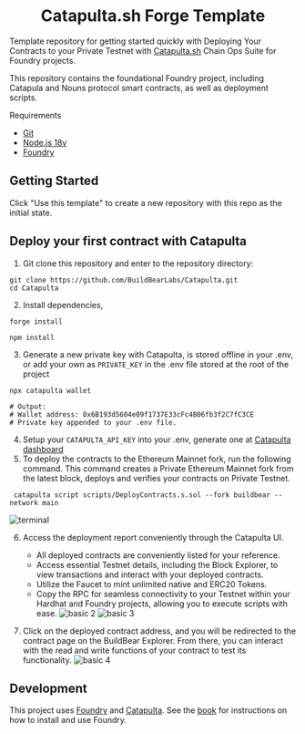 # <h1 align="center"> Catapulta.sh Forge Template </h1>

Template repository for getting started quickly with Deploying Your Contracts to your Private Testnet with [Catapulta.sh](https://catapulta.sh/docs) Chain Ops Suite for Foundry projects.

This repository contains the foundational Foundry project, including Catapula and Nouns protocol smart contracts, as well as deployment scripts.

Requirements

- [Git](https://gist.github.com/derhuerst/1b15ff4652a867391f03)
- [Node.js 18v](https://gist.github.com/d2s/372b5943bce17b964a79)
- [Foundry](https://book.getfoundry.sh/)

## Getting Started

Click "Use this template" to create a new repository with this repo as the initial state.

## Deploy your first contract with Catapulta

1. Git clone this repository and enter to the repository directory:

```
git clone https://github.com/BuildBearLabs/Catapulta.git
cd Catapulta
```

2. Install  dependencies,

```
forge install
```
```
npm install
```

3. Generate a new private key with Catapulta, is stored offline in your .env, or add your own as `PRIVATE_KEY` in the .env file stored at the root of the project

```
npx catapulta wallet

# Output:
# Wallet address: 0x6B193d5604e09f1737E33cFc4B06fb3f2C7fC3CE
# Private key appended to your .env file.
```

4. Setup your `CATAPULTA_API_KEY` into your .env, generate one at [Catapulta dashboard](https://catapulta.sh)
5. To deploy the contracts to the Ethereum Mainnet fork, run the following command. This command creates a Private Ethereum Mainnet fork from the latest block, deploys and verifies your contracts on Private Testnet.

```
 catapulta script scripts/DeployContracts.s.sol --fork buildbear --network main
```
  ![terminal](https://strapi.buildbear.io/uploads/Untitled_2023_10_30_T170835_510_cf10dd3085.png?updated_at=2023-10-30T11:39:25.357Z)


6. Access the deployment report conveniently through the Catapulta UI. 
    - All deployed contracts are conveniently listed for your reference.
    - Access essential Testnet details, including the Block Explorer, to view transactions and interact with your deployed contracts.
    - Utilize the Faucet to mint unlimited native and ERC20 Tokens.
    - Copy the RPC for seamless connectivity to your Testnet within your Hardhat and Foundry projects, allowing you to execute scripts with ease.
 ![basic 2](https://strapi.buildbear.io/uploads/Untitled_2023_10_30_T171147_750_b038ebb735.png?updated_at=2023-10-30T11:42:12.931Z)
 ![basic 3](https://strapi.buildbear.io/uploads/Untitled_2023_10_30_T171248_729_f7b3fa30de.png?updated_at=2023-10-30T11:43:01.255Z)

7. Click on the deployed contract address, and you will be redirected to the contract page on the BuildBear Explorer. From there, you can interact with the read and write functions of your contract to test its functionality.
![basic 4](https://strapi.buildbear.io/uploads/Untitled_2023_10_30_T171423_197_caa0d4db97.png?updated_at=2023-10-30T11:44:40.880Z)


## Development

This project uses [Foundry](https://getfoundry.sh) and [Catapulta](https://catapulta.sh/docs). See the [book](https://book.getfoundry.sh/getting-started/installation.html) for instructions on how to install and use Foundry.
